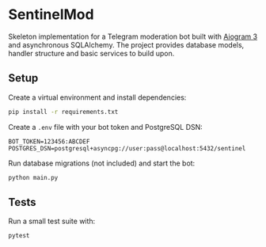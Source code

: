 # SentinelMod

Skeleton implementation for a Telegram moderation bot built with [Aiogram 3](https://github.com/aiogram/aiogram) and
asynchronous SQLAlchemy. The project provides database models, handler structure and basic services to build upon.

## Setup

Create a virtual environment and install dependencies:

```bash
pip install -r requirements.txt
```

Create a `.env` file with your bot token and PostgreSQL DSN:

```
BOT_TOKEN=123456:ABCDEF
POSTGRES_DSN=postgresql+asyncpg://user:pass@localhost:5432/sentinel
```

Run database migrations (not included) and start the bot:

```bash
python main.py
```

## Tests

Run a small test suite with:

```bash
pytest
```
